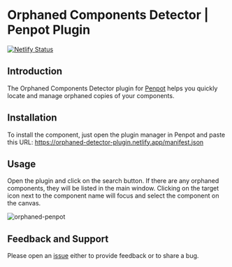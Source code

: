 # Orphaned Components Detector | Penpot Plugin

[![Netlify Status](https://api.netlify.com/api/v1/badges/23b92762-c867-4181-a33d-e0116e85417d/deploy-status)](https://app.netlify.com/sites/orphaned-detector-plugin/deploys)

## Introduction

The Orphaned Components Detector plugin for [Penpot](penpot.app) helps you quickly locate and manage orphaned copies of your components.

## Installation

To install the component, just open the plugin manager in Penpot and paste this URL: https://orphaned-detector-plugin.netlify.app/manifest.json

## Usage

Open the plugin and click on the search button. If there are any orphaned components, they will be listed in the main window. Clicking on the target icon next to the component name will focus and select the component on the canvas.

![orphaned-penpot](https://github.com/user-attachments/assets/348d6577-ed07-428a-ae01-fc6c93b03635)

## Feedback and Support

Please open an [issue](https://github.com/Xaviju/penpot-orphaned-component-detector/issues) either to provide feedback or to share a bug.
